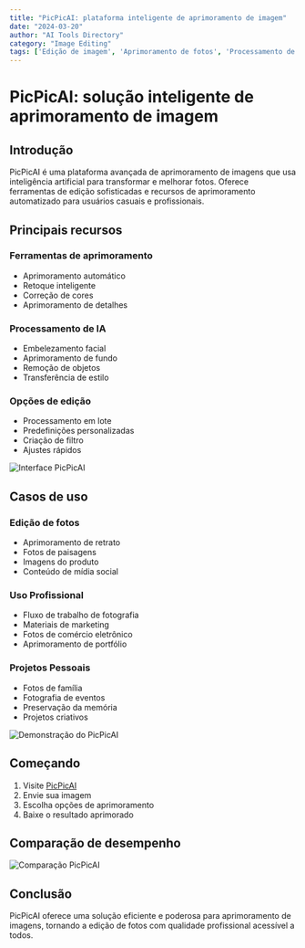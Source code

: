 ```yaml
---
title: "PicPicAI: plataforma inteligente de aprimoramento de imagem"
date: "2024-03-20"
author: "AI Tools Directory"
category: "Image Editing"
tags: ['Edição de imagem', 'Aprimoramento de fotos', 'Processamento de IA', 'Criação Digital']
---
```

# PicPicAI: solução inteligente de aprimoramento de imagem

## Introdução

PicPicAI é uma plataforma avançada de aprimoramento de imagens que usa inteligência artificial para transformar e melhorar fotos. Oferece ferramentas de edição sofisticadas e recursos de aprimoramento automatizado para usuários casuais e profissionais.

## Principais recursos

### Ferramentas de aprimoramento
- Aprimoramento automático
- Retoque inteligente
- Correção de cores
- Aprimoramento de detalhes

### Processamento de IA
- Embelezamento facial
- Aprimoramento de fundo
- Remoção de objetos
- Transferência de estilo

### Opções de edição
- Processamento em lote
- Predefinições personalizadas
- Criação de filtro
- Ajustes rápidos

![Interface PicPicAI](/imgs/picpicai/interface.jpg)

## Casos de uso

### Edição de fotos
- Aprimoramento de retrato
- Fotos de paisagens
- Imagens do produto
- Conteúdo de mídia social

### Uso Profissional
- Fluxo de trabalho de fotografia
- Materiais de marketing
- Fotos de comércio eletrônico
- Aprimoramento de portfólio

### Projetos Pessoais
- Fotos de família
- Fotografia de eventos
- Preservação da memória
- Projetos criativos

![Demonstração do PicPicAI](/imgs/picpicai/demo.jpg)

## Começando

1. Visite [PicPicAI](https://picpicai.com)
2. Envie sua imagem
3. Escolha opções de aprimoramento
4. Baixe o resultado aprimorado

## Comparação de desempenho

![Comparação PicPicAI](/imgs/picpicai/comparison.jpg)

## Conclusão

PicPicAI oferece uma solução eficiente e poderosa para aprimoramento de imagens, tornando a edição de fotos com qualidade profissional acessível a todos.
